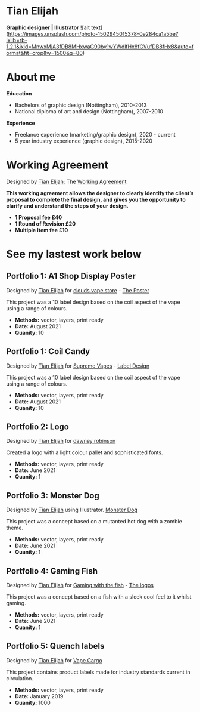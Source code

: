 # Tian Elijah
**Graphic designer | Illustrator**
![alt text] (https://images.unsplash.com/photo-1502945015378-0e284ca1a5be?ixlib=rb-1.2.1&ixid=MnwxMjA3fDB8MHxwaG90by1wYWdlfHx8fGVufDB8fHx8&auto=format&fit=crop&w=1500&q=80)
  
# **About me**

 **Education**
* Bachelors of graphic design (Nottingham), 2010-2013  
* National diploma of art and design (Nottingham), 2007-2010  

 **Experience**
* Freelance experience (marketing/graphic design), 2020 - current
* 5 year industry experience (graphic design), 2015-2020

# Working Agreement 


Designed by <a href="http://linkedin.com/in/tian-elijah-26b65256">Tian Elijah:</a> The <a href="https://postimg.cc/gallery/FR4K8Fx">Working Agreement</a>
 
 **This working agreement allows the designer to clearly identify the client’s
 proposal to complete the final design, and gives you the opportunity to clarify and understand the steps of your design.**

* **1 Proposal fee £40**
* **1 Round of Revision £20**
* **Multiple Item fee £10**


# **See my lastest work below** 


## **Portfolio 1: A1 Shop Display Poster**

Designed by <a href="http://linkedin.com/in/tian-elijah-26b65256">Tian Elijah</a> 
for <a href="https://www.cloudsvapestore.co.uk/">clouds vape store</a> - <a href="https://postimg.cc/5Y7Mfx3f">The Poster</a>


This project was a 10 label design based on the coil aspect of the vape using a range of colours.
* **Methods:** vector, layers, print ready
* **Date:** August 2021
* **Quanity:** 10


## **Portfolio 1: Coil Candy**

Designed by <a href="http://linkedin.com/in/tian-elijah-26b65256">Tian Elijah</a> 
for <a href="https://supremevapesbristol.com/">Supreme Vapes</a> - <a href="https://postimg.cc/gallery/tYtYzwP">Label Design</a>



This project was a 10 label design based on the coil aspect of the vape using a range of colours.
* **Methods:** vector, layers, print ready
* **Date:** August 2021
* **Quanity:** 10


## **Portfolio 2: Logo**

Designed by <a href="http://linkedin.com/in/tian-elijah-26b65256">Tian Elijah</a> 
for <a href="https://i.postimg.cc/qvMrNyVW/dr-logo-design.jpg">dawney robinson</a>


Created a logo with a light colour pallet and sophisticated fonts.
* **Methods:** vector, layers, print ready
* **Date:** June 2021
* **Quanity:** 1


## **Portfolio 3: Monster Dog**

Designed by <a href="http://linkedin.com/in/tian-elijah-26b65256">Tian Elijah</a> 
using Illustrator. <a href="https://postimg.cc/gallery/yxnMcKf">Monster Dog</a>


This project was a concept based on a mutanted hot dog with a zombie theme.
* **Methods:** vector, layers, print ready
* **Date:** June 2021
* **Quanity:** 1



## **Portfolio 4: Gaming Fish**

Designed by <a href="http://linkedin.com/in/tian-elijah-26b65256">Tian Elijah</a> 
for <a href="https://twitter.com/TheFishyNorris">Gaming with the fish</a> - <a href="https://postimg.cc/gallery/7yCq3Hk">The logos</a>

 
This project was a concept based on a fish with a sleek cool feel to it whilst gaming.
* **Methods:** vector, layers, print ready
* **Date:** June 2021
* **Quanity:** 1


## **Portfolio 5: Quench labels**


Designed by <a href="www.linkedin.com/in/tian-elijah-26b65256">Tian Elijah</a> for <a href="https://www.vapecargo.net/">Vape Cargo</a>

This project contains product labels made for industry standards current in circulation.
* **Methods:** vector, layers, print ready
* **Date:** January 2019
* **Quanity:** 1000 





